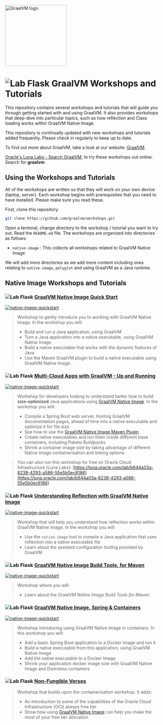 <img src="https://www.graalvm.org/resources/img/home/logo_mobile_openmenu.svg" 
    alt="GraalVM logo" 
    width="200px">

# ![Lab Flask](./images/lab-flask.png) GraalVM Workshops and Tutorials

This repository contains several workshops and tutorials that will guide you through getting started with 
and using GraalVM. It also provides workshops that deep-dive into particular topics, such as how reflection 
and Class loading works within GraalVM Native Image.

This repository is continually updated with new workshops and tutorials added frequently. Please check in regularly
to keep up to date.

To find out more about GraalVM, take a look at our website: [GraalVM](https://www.graalvm.org).

[Oracle's Luna Labs - Search GraalVM](https://luna.oracle.com), to try these workshops out online. Search for **graalvm**

## Using the Workshops and Tutorials

All of the workshops are written so that they will work on your own device (laptop, server). Each workshop begins with
prerequisites that you need to have installed. Please make sure you read these.

First, clone this repository:

```bash
git clone https://github.com/graalvm/workshops.git
```

Open a terminal, change directory to the workshop / tutorial you want to try out. Read the `README.md` file.
The workshops are organized into directories as follows:

* `native-image` : This collects all workshops related to GraalVM Native Image

We will add more directories as we add more content including ones relating to `native-image`, `polyglot` and using
GraalVM as a Java runtime.

## Native Image Workshops and Tutorials

### ![Lab Flask](./images/lab-flask.png) [GraalVM Native Image Quick Start](native-image/graalvm-native-image-quick-start/)
<a href="https://github.com/graalvm/workshops/actions/workflows/github-actions-native-image-quickstart.yml">
<img alt="native-image-quickstart" src="https://github.com/graalvm/workshops/actions/workflows/github-actions-native-image-quickstart.yml/badge.svg" /></a>

>  Workshop to gently introduce you to working with GraalVM Native Image. In the workshop you will:
>  - Build and run a Java application, using GraalVM
>  - Turn a Java application into a native executable, using GraalVM Native Image
>  - Build a native executable that works with the dynamic features of Java
>  - Use the Maven GraalVM plugin to build a native executable using GraalVM Native Image.

### ![Lab Flask](./images/lab-flask.png) [Multi-Cloud Apps with GraalVM - Up and Running](native-image/spring-boot-webserver/)
<a href="https://github.com/graalvm/workshops/actions/workflows/github-actions-spring-boot-webserver.yml">
   <img alt="native-image-quickstart" src="https://github.com/graalvm/workshops/actions/workflows/github-actions-spring-boot-webserver.yml/badge.svg" /></a>

> Workshop for developers looking to understand better how to build **size-optimized** Java applications using [GraalVM Native Image](https://www.graalvm.org/reference-manual/native-image/). In the workshop you will:
>  - Compile a Spring Boot web server, hosting GraalVM documentation pages, ahead of time into a native executable and optimize it for file size
>  - See how to use the [GraalVM Native Image Maven Plugin](https://graalvm.github.io/native-build-tools/latest/maven-plugin.html)
>  - Create native executables and run them inside different base containers, including Paketo Buildpacks
>  - Shrink a container image size by taking advantage of different Native Image containerisation and linking options

> You can also run this workshop for free on Oracle Cloud Infrastructure (Luna Labs): [https://luna.oracle.com/lab/b644a03a-8238-4293-a586-55e5b0ec6186](https://luna.oracle.com/lab/b644a03a-8238-4293-a586-55e5b0ec6186)

### ![Lab Flask](./images/lab-flask.png) [Understanding Reflection with GraalVM Native Image](native-image/reflection/)
<a href="https://github.com/graalvm/workshops/actions/workflows/github-actions-native-image-reflection.yml">
   <img alt="native-image-quickstart" src="https://github.com/graalvm/workshops/actions/workflows/github-actions-native-image-reflection.yml/badge.svg" /></a>

>  Workshop that will help you understand how reflection works within GraalVM Native Image. In the workshop you will: 
>  - Use the `native-image` tool to compile a Java application that uses reflection into a native executable file
>  - Learn about the assisted configuration tooling provided by GraalVM

### ![Lab Flask](./images/lab-flask.png) [GraalVM Native Image Build Tools, for Maven](native-image/native-build-tools/)
<a href="https://github.com/graalvm/workshops/actions/workflows/github-actions-native-image-build-tools-maven.yml">
   <img alt="native-image-quickstart" src="https://github.com/graalvm/workshops/actions/workflows/github-actions-native-image-build-tools-maven.yml/badge.svg" /></a>

>  Workshop where you will:
>  - Learn about the _GraalVM Native Image Build Tools for Maven_

### ![Lab Flask](./images/lab-flask.png) [GraalVM Native Image, Spring & Containers](native-image/containerisation/)
<a href="https://github.com/graalvm/workshops/actions/workflows/github-actions-native-image-containerisation.yml">
   <img alt="native-image-quickstart" src="https://github.com/graalvm/workshops/actions/workflows/github-actions-native-image-containerisation.yml/badge.svg" /></a>

>  Workshop introducing using GraalVM Native Image in containers. In this workshop you will:
>  - Add a basic Spring Boot application to a Docker Image and run it
>  - Build a native executable from this application, using GraalVM Native Image
>  - Add the native executable to a Docker Image
>  - Shrink your application docker image size with GraalVM Native Image and Distroless containers 

### ![Lab Flask](./images/lab-flask.png) [Non-Fungible Verses](native-image/non-fungible-verses/)

>  Workshop that builds upon the containerisation workshop. It adds:  
> 
>  - An introduction to some of the capabilities of the Oracle Cloud Infrastructure (OCI) always free tier.
>  - Show how using [GraalVM Native Image](https://www.graalvm.org/reference-manual/native-image/) can help you make the most of your free tier allocation